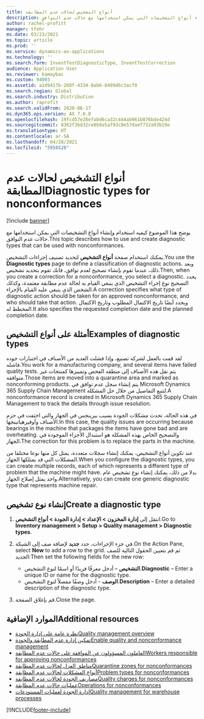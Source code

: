 ```yaml
---
title: أنواع التشخيص لحالات عدم المطابقة
description: يوضح هذا الموضوع كيفيه استخدام وإنشاء أنواع التشخيصات التي يمكن استخدامها مع حالات عدم التوافق.
author: rachel-profitt
manager: tfehr
ms.date: 03/23/2021
ms.topic: article
ms.prod: ''
ms.service: dynamics-ax-applications
ms.technology: ''
ms.search.form: InventTestDiagnosticType, InventTestCorrection
audience: Application User
ms.reviewer: kamaybac
ms.custom: 94003
ms.assetid: a1d9417b-268f-4334-8ab6-8499d6c3acf0
ms.search.region: Global
ms.search.industry: Distribution
ms.author: raprofit
ms.search.validFrom: 2020-06-17
ms.dyn365.ops.version: AX 7.0.0
ms.openlocfilehash: 19fcd57e28efabd6ca32c444ab961b876bde424d
ms.sourcegitcommit: 8362f3bd32ce8b9a5af93c8e57daef732a93b19e
ms.translationtype: HT
ms.contentlocale: ar-SA
ms.lasthandoff: 04/28/2021
ms.locfileid: "5956528"
---
```

# <a name="diagnostic-types-for-nonconformances"></a><span data-ttu-id="189ee-103">أنواع التشخيص لحالات عدم المطابقة</span><span class="sxs-lookup"><span data-stu-id="189ee-103">Diagnostic types for nonconformances</span></span>

[!include [banner](../includes/banner.md)]

<span data-ttu-id="189ee-104">يوضح هذا الموضوع كيفيه استخدام وإنشاء أنواع التشخيصات التي يمكن استخدامها مع حالات عدم التوافق.</span><span class="sxs-lookup"><span data-stu-id="189ee-104">This topic describes how to use and create diagnostic types that can be used with nonconformances.</span></span>

<span data-ttu-id="189ee-105">يمكنك استخدام صفحة **أنواع التشخيص** لتحديد تصنيف إجراءات التشخيص.</span><span class="sxs-lookup"><span data-stu-id="189ee-105">You use the **Diagnostic types** page to define a classification of diagnostic actions.</span></span> <span data-ttu-id="189ee-106">وبعد ذلك، عندما تقوم بإنشاء تصحيح لعدم توافق، فانك تقوم بتحديد تشخيص.</span><span class="sxs-lookup"><span data-stu-id="189ee-106">Then, when you create a correction for a nonconformance, you select a diagnostic.</span></span> <span data-ttu-id="189ee-107">يحدد التصحيح نوع إجراء التشخيص الذي ينبغي القيام به لحالة عدم مطابقة معتمدة، وكذلك الشخص الذي ينبغي عليه القيام بالإجراء.</span><span class="sxs-lookup"><span data-stu-id="189ee-107">A correction specifies what type of diagnostic action should be taken for an approved nonconformance, and who should take that action.</span></span> <span data-ttu-id="189ee-108">ويحدد أيضًا تاريخ الاكتمال المطلوب وتاريخ الاكتمال المخطط له.</span><span class="sxs-lookup"><span data-stu-id="189ee-108">It also specifies the requested completion date and the planned completion date.</span></span>

## <a name="examples-of-diagnostic-types"></a><span data-ttu-id="189ee-109">أمثلة على أنواع التشخيص</span><span class="sxs-lookup"><span data-stu-id="189ee-109">Examples of diagnostic types</span></span>

<span data-ttu-id="189ee-110">لقد قمت بالعمل لشركه تصنيع، وإذا فشلت العديد من الأصناف في اختبارات جوده فاشله.</span><span class="sxs-lookup"><span data-stu-id="189ee-110">You work for a manufacturing company, and several items have failed quality tests.</span></span> <span data-ttu-id="189ee-111">يتم نقل هذه الأصناف إلى منطقه الفحص وتمييزها كمنتجات غير متوافقة.</span><span class="sxs-lookup"><span data-stu-id="189ee-111">Those items are moved into a quarantine area and marked as nonconforming products.</span></span> <span data-ttu-id="189ee-112">يتم إنشاء سجل عدم توافق في Microsoft Dynamics 365 Supply Chain Management لتتبع التفاصيل من خلال حل المشكلة.</span><span class="sxs-lookup"><span data-stu-id="189ee-112">A nonconformance record is created in Microsoft Dynamics 365 Supply Chain Management to track the details through issue resolution.</span></span>

<span data-ttu-id="189ee-113">في هذه الحالة، تحدث مشكلات الجودة بسبب بيرينجس في الجهاز والتي اختفت في حزم الأصناف وأوفيرهياتينجها.</span><span class="sxs-lookup"><span data-stu-id="189ee-113">In this case, the quality issues are occurring because bearings in the machine that packages the items have gone bad and are overheating.</span></span> <span data-ttu-id="189ee-114">والتصحيح الخاص بهذه المشكلة هو استبدال الأجزاء الموجودة في الجهاز.</span><span class="sxs-lookup"><span data-stu-id="189ee-114">The correction for this problem is to replace the parts in the machine.</span></span>

<span data-ttu-id="189ee-115">عند تكوين أنواع التشخيص، يمكنك إنشاء سجلات متعددة، يمثل كل منها نوعا مختلفا من المشكلات التي قد يمتلكها الجهاز.</span><span class="sxs-lookup"><span data-stu-id="189ee-115">When you configure the diagnostic types, you can create multiple records, each of which represents a different type of problem that the machine might have.</span></span> <span data-ttu-id="189ee-116">بدلا من ذلك، يمكنك إنشاء نوع تشخيص عام واحد يمثل إصلاح الجهاز.</span><span class="sxs-lookup"><span data-stu-id="189ee-116">Alternatively, you can create one generic diagnostic type that represents machine repair.</span></span>

## <a name="create-a-diagnostic-type"></a><span data-ttu-id="189ee-117">إنشاء نوع تشخيص</span><span class="sxs-lookup"><span data-stu-id="189ee-117">Create a diagnostic type</span></span>

1. <span data-ttu-id="189ee-118">انتقل إلى **إدارة المخزون \> الإعداد \> إدارة الجودة \> أنواع التشخيص**.</span><span class="sxs-lookup"><span data-stu-id="189ee-118">Go to **Inventory management \> Setup \> Quality management \> Diagnostic types**.</span></span>
1. <span data-ttu-id="189ee-119">في جزء الإجراءات، حدد **جديد** لإضافة صف إلى الشبكة.</span><span class="sxs-lookup"><span data-stu-id="189ee-119">On the Action Pane, select **New** to add a row to the grid.</span></span> <span data-ttu-id="189ee-120">ثم قم بتعيين الحقول التالية للصف الجديد:</span><span class="sxs-lookup"><span data-stu-id="189ee-120">Then set the following fields for the new row:</span></span>

    - <span data-ttu-id="189ee-121">**التشخيص** – أدخل معرفًا فريدًا أو اسمًا لنوع التشخيص.</span><span class="sxs-lookup"><span data-stu-id="189ee-121">**Diagnostic** – Enter a unique ID or name for the diagnostic type.</span></span>
    - <span data-ttu-id="189ee-122">**الوصف** - أدخل وصفًا مفصلاً لنوع التشخيص.</span><span class="sxs-lookup"><span data-stu-id="189ee-122">**Description** – Enter a detailed description of the diagnostic type.</span></span>

1. <span data-ttu-id="189ee-123">قم بإغلاق الصفحة.</span><span class="sxs-lookup"><span data-stu-id="189ee-123">Close the page.</span></span>

## <a name="additional-resources"></a><span data-ttu-id="189ee-124">الموارد الإضافية</span><span class="sxs-lookup"><span data-stu-id="189ee-124">Additional resources</span></span>

- [<span data-ttu-id="189ee-125">نظرة عامة على إدارة الجودة</span><span class="sxs-lookup"><span data-stu-id="189ee-125">Quality management overview</span></span>](quality-management-processes.md)
- [<span data-ttu-id="189ee-126">تمكين إدارة عدم المطابقة والجودة</span><span class="sxs-lookup"><span data-stu-id="189ee-126">Enable quality and nonconformance management</span></span>](enable-quality-management.md)
- [<span data-ttu-id="189ee-127">العاملون المسؤولون عن الموافقة على حالات عدم المطابقة</span><span class="sxs-lookup"><span data-stu-id="189ee-127">Workers responsible for approving nonconformances</span></span>](quality-responsible-workers.md)
- [<span data-ttu-id="189ee-128">مناطق العزل لحالات عدم المطابقة</span><span class="sxs-lookup"><span data-stu-id="189ee-128">Quarantine zones for nonconformances</span></span>](quality-quarantine-zones.md)
- [<span data-ttu-id="189ee-129">أنواع المشكلات لحالات عدم المطابقة</span><span class="sxs-lookup"><span data-stu-id="189ee-129">Problem types for nonconformances</span></span>](quality-problem-types.md)
- [<span data-ttu-id="189ee-130">مصاريف الجودة لحالات عدم المطابقة</span><span class="sxs-lookup"><span data-stu-id="189ee-130">Quality charges for nonconformances</span></span>](quality-charges.md)
- [<span data-ttu-id="189ee-131">عمليات حالات عدم المطابقة</span><span class="sxs-lookup"><span data-stu-id="189ee-131">Operations for nonconformances</span></span>](quality-operations.md)
- [<span data-ttu-id="189ee-132">إدارة الجودة لعمليات المستودعات</span><span class="sxs-lookup"><span data-stu-id="189ee-132">Quality management for warehouse processes</span></span>](quality-management-for-warehouses-processes.md)

[!INCLUDE[footer-include](../../includes/footer-banner.md)]
